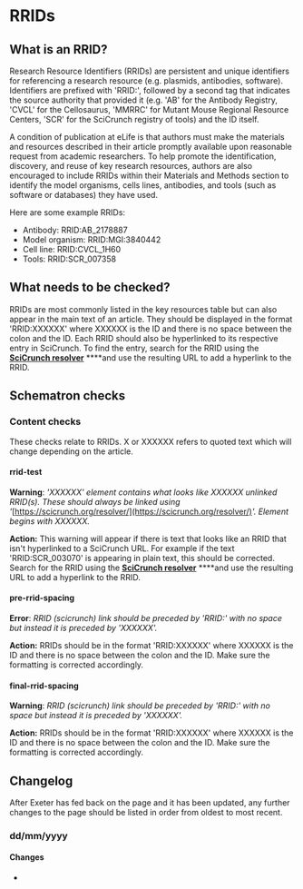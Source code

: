 # RRIDs

## What is an RRID?

Research Resource Identifiers \(RRIDs\) are persistent and unique identifiers for referencing a research resource \(e.g. plasmids, antibodies, software\). Identifiers are prefixed with 'RRID:', followed by a second tag that indicates the source authority that provided it \(e.g. 'AB' for the Antibody Registry, 'CVCL' for the Cellosaurus, 'MMRRC' for Mutant Mouse Regional Resource Centers, 'SCR' for the SciCrunch registry of tools\) and the ID itself. 

A condition of publication at eLife is that authors must make the materials and resources described in their article promptly available upon reasonable request from academic researchers. To help promote the identification, discovery, and reuse of key research resources, authors are also encouraged to include RRIDs within their Materials and Methods section to identify the model organisms, cells lines, antibodies, and tools \(such as software or databases\) they have used.

Here are some example RRIDs:

* Antibody: RRID:AB\_2178887
* Model organism: RRID:MGI:3840442
* Cell line: RRID:CVCL\_1H60
* Tools: RRID:SCR\_007358

## What needs to be checked?

RRIDs are most commonly listed in the key resources table but can also appear in the main text of an article. They should be displayed in the format 'RRID:XXXXXX' where XXXXXX is the ID and there is no space between the colon and the ID. Each RRID should also be hyperlinked to its respective entry in SciCrunch. To find the entry, search for the RRID using the [**SciCrunch resolver**](https://scicrunch.org/resolver) ****and use the resulting URL to add a hyperlink to the RRID.

## Schematron checks

### Content checks

These checks relate to RRIDs. X or XXXXXX refers to quoted text which will change depending on the article.

#### rrid-test

**Warning**: _'XXXXXX' element contains what looks like XXXXXX unlinked RRID\(s\). These should always be linked using '_[https://scicrunch.org/resolver/](https://scicrunch.org/resolver/)_'. Element begins with XXXXXX._

**Action:** This warning will appear if there is text that looks like an RRID that isn't hyperlinked to a SciCrunch URL. For example if the text 'RRID:SCR\_003070' is appearing in plain text, this should be corrected. Search for the RRID using the [**SciCrunch resolver**](https://scicrunch.org/resolver) ****and use the resulting URL to add a hyperlink to the RRID.

#### pre-rrid-spacing

**Error**: _RRID \(scicrunch\) link should be preceded by 'RRID:' with no space but instead it is preceded by 'XXXXXX'._

**Action:** RRIDs should be in the format 'RRID:XXXXXX' where XXXXXX is the ID and there is no space between the colon and the ID. Make sure the formatting is corrected accordingly. 

#### final-rrid-spacing

**Warning**: _RRID \(scicrunch\) link should be preceded by 'RRID:' with no space but instead it is preceded by 'XXXXXX'._

**Action:** RRIDs should be in the format 'RRID:XXXXXX' where XXXXXX is the ID and there is no space between the colon and the ID. Make sure the formatting is corrected accordingly. 

## Changelog

After Exeter has fed back on the page and it has been updated, any further changes to the page should be listed in order from oldest to most recent.

### dd/mm/yyyy

#### Changes

* 


